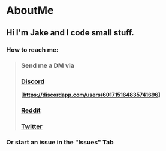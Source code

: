 # AboutMe
## Hi I'm Jake and I code small stuff.

### How to reach me: <br>
> ### **Send me a DM via** <br>
> ### **[Discord](https://discordapp.com/users/601715164835741696)** <br>
> **[https://discordapp.com/users/601715164835741696]** <br>
> ### **[Reddit](https://www.reddit.com/user/JakeGame3)** <br>
> ### **[Twitter](https://twitter.com/Jake_Game3)**
### Or start an issue in the "Issues" Tab
